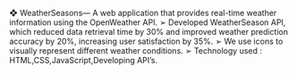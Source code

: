 ❖ WeatherSeasons— A web application that provides real-time weather information using the
OpenWeather API.
➢ Developed WeatherSeason API, which reduced data retrieval time by 30% and improved weather prediction
accuracy by 20%, increasing user satisfaction by 35%.
➢ We use icons to visually represent different weather conditions.
➢ Technology used : HTML,CSS,JavaScript,Developing API’s.
